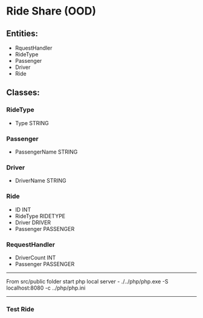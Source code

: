 # Ride Share (OOD)

## Entities:

- RquestHandler
- RideType
- Passenger
- Driver
- Ride

## Classes:

### RideType
- Type STRING

### Passenger
- PassengerName STRING

### Driver
- DriverName STRING

### Ride
- ID INT
- RideType RIDETYPE
- Driver DRIVER
- Passenger PASSENGER

### RequestHandler
- DriverCount INT
- Passenger PASSENGER

--------------------------------------

From src/public folder start php local server -
./../php/php.exe -S localhost:8080 -c ../php/php.ini

--------------------------------------

### Test Ride
